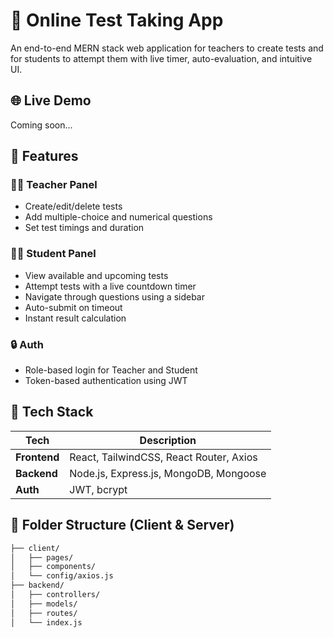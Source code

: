 # 📝 Online Test Taking App

An end-to-end MERN stack web application for teachers to create tests and for students to attempt them with live timer, auto-evaluation, and intuitive UI.

## 🌐 Live Demo

Coming soon...

## 🚀 Features

### 👨‍🏫 Teacher Panel
- Create/edit/delete tests
- Add multiple-choice and numerical questions
- Set test timings and duration

### 👨‍🎓 Student Panel
- View available and upcoming tests
- Attempt tests with a live countdown timer
- Navigate through questions using a sidebar
- Auto-submit on timeout
- Instant result calculation

### 🔒 Auth
- Role-based login for Teacher and Student
- Token-based authentication using JWT

## 🧱 Tech Stack

| Tech         | Description                            |
|--------------|----------------------------------------|
| **Frontend** | React, TailwindCSS, React Router, Axios |
| **Backend**  | Node.js, Express.js, MongoDB, Mongoose |
| **Auth**     | JWT, bcrypt                            |

## 📂 Folder Structure (Client & Server)

```bash
├── client/
│   ├── pages/
│   ├── components/
│   └── config/axios.js
├── backend/
│   ├── controllers/
│   ├── models/
│   ├── routes/
│   └── index.js
